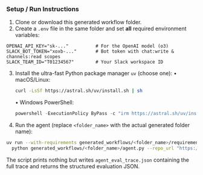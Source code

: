 ### Setup / Run Instructions

1. Clone or download this generated workflow folder.
2. Create a `.env` file in the same folder and set **all** required environment variables:

```
OPENAI_API_KEY="sk-..."          # For the OpenAI model (o3)
SLACK_BOT_TOKEN="xoxb-..."       # Bot token with chat:write & channels:read scopes
SLACK_TEAM_ID="T01234567"        # Your Slack workspace ID
```

3. Install the ultra-fast Python package manager `uv` (choose one):
   • macOS/Linux:
   ```bash
   curl -LsSf https://astral.sh/uv/install.sh | sh
   ```
   • Windows PowerShell:
   ```powershell
   powershell -ExecutionPolicy ByPass -c "irm https://astral.sh/uv/install.ps1 | iex"
   ```

4. Run the agent (replace `<folder_name>` with the actual generated folder name):

```bash
uv run --with-requirements generated_workflows/<folder_name>/requirements.txt --python 3.11 \
  python generated_workflows/<folder_name>/agent.py --repo_url "https://github.com/owner/repo"
```

The script prints nothing but writes `agent_eval_trace.json` containing the full trace and returns the structured evaluation JSON.